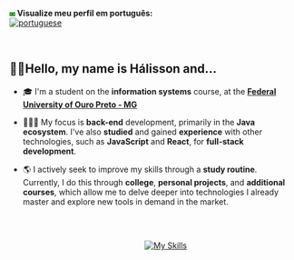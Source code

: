 <p align = "left">
  <strong> <img src = "images\br.png" width = 2.0% height = 2.0% > Visualize meu perfil em português: </strong>
<br>
  <a href = "https://github.com/HalissonPiov/HalissonPiov/blob/62198aef2115c4cc5c9c3c283e17eb9460c09b9c/readme-ptbr.md">
    <img src = "https://img.shields.io/badge/Português-Clique%20aqui-white.svg" alt = "portuguese" /> 
  </a>
</p>

<br>

## ✌🏻Hello, my name is Hálisson and...

- 🎓 I'm a student on the **information systems** course, at the [**Federal University of Ouro Preto - MG**](https://ufop.br/)

- 🧑🏻‍💻 My focus is **back-end** development, primarily in the **Java ecosystem**. I've also **studied** and gained **experience** with other technologies, such as **JavaScript** and **React**, for **full-stack development**.

- 🌎 I actively seek to improve my skills through a **study routine**. Currently, I do this through **college**, **personal projects**, and **additional courses**, which allow me to delve deeper into technologies I already master and explore new tools in demand in the market.
<br>

##
&emsp;&emsp;&emsp;&emsp;&emsp;&emsp;&emsp;&emsp;&emsp;&emsp;&emsp;&emsp;&emsp;&emsp;&emsp;&emsp;&emsp;[![My Skills](https://skillicons.dev/icons?i=git,html,css,c,nodejs,react,java,spring,python)](https://skillicons.dev)
